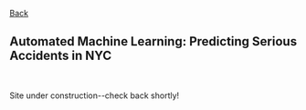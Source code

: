 [Back](https://zenjen-devs.github.io)

## Automated Machine Learning: Predicting Serious Accidents in NYC
<br>

Site under construction--check back shortly!
